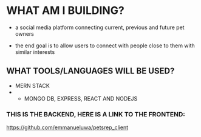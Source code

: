 # WHAT AM I BUILDING?

- a social media platform connecting current, previous and future pet owners

- the end goal is to allow users to connect with people close to them with similar interests

## WHAT TOOLS/LANGUAGES WILL BE USED?

- MERN STACK
- - MONGO DB, EXPRESS, REACT AND NODEJS

### THIS IS THE BACKEND, HERE IS A LINK TO THE FRONTEND:

https://github.com/emmanueluwa/petsrep_client
